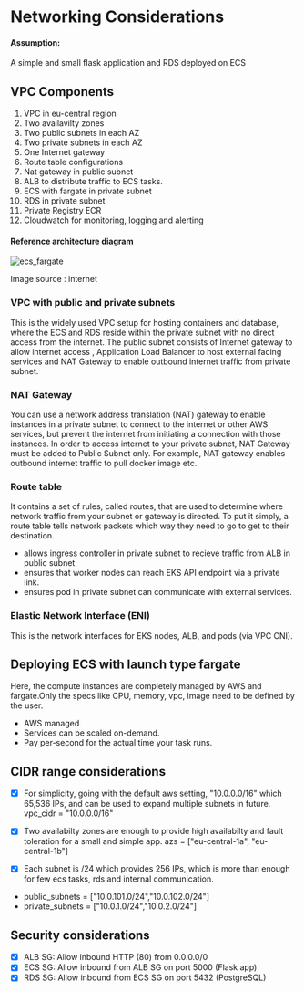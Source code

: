 
# Networking Considerations

#### Assumption:
A simple and small flask application and RDS deployed on ECS

## VPC Components
1. VPC in eu-central region
2. Two availavilty zones
3. Two public subnets in each AZ
4. Two private subnets in each AZ
5. One Internet gateway
6. Route table configurations 
7. Nat gateway in public subnet
8. ALB to distribute traffic to ECS tasks.
9. ECS with fargate in private subnet
10. RDS in private subnet
11. Private Registry ECR
12. Cloudwatch for monitoring, logging and alerting

#### Reference architecture diagram

![ecs_fargate](https://github.com/user-attachments/assets/369129bd-2a0d-4818-8387-8ca47e5cce61)

Image source : internet

### VPC with public and private subnets
This is the widely used VPC setup for hosting containers and database, where the ECS and RDS reside within the private subnet with no direct access from the internet. The public subnet consists of Internet gateway to allow internet access , Application Load Balancer to host external facing services and NAT Gateway to enable outbound internet traffic from private subnet.

### NAT Gateway
You can use a network address translation (NAT) gateway to enable instances in a private subnet to connect to the internet or other AWS services, but prevent the internet from initiating a connection with those instances. In order to access internet to your private subnet, NAT Gateway must be added to Public Subnet only. For example, NAT gateway enables outbound internet traffic to pull docker image etc.

### Route table 
It contains a set of rules, called routes, that are used to determine where network traffic from your subnet or gateway is directed. To put it simply, a route table tells network packets which way they need to go to get to their destination.
- allows ingress controller in private subnet to recieve traffic from ALB in public subnet
- ensures that worker nodes can reach EKS API endpoint via a private link.
- ensures pod in private subnet can communicate with external services.

### Elastic Network Interface (ENI)
This is the network interfaces for EKS nodes, ALB, and pods (via VPC CNI).


## Deploying ECS with launch type fargate
Here, the compute instances are completely managed by AWS and fargate.Only the specs like CPU, memory, vpc, image need to be defined by the user. 
- AWS managed
- Services can be scaled on-demand.
- Pay per-second for the actual time your task runs.



 ## CIDR range considerations
- [x]  For simplicity, going with the default aws setting, "10.0.0.0/16" which 65,536 IPs, and can be used to expand multiple subnets in future.
vpc_cidr  = "10.0.0.0/16"

- [x]  Two availabilty zones are enough to provide high availabilty and fault toleration for a small and simple app.
azs  = ["eu-central-1a", "eu-central-1b"]   

- [x]  Each subnet is /24 which provides 256 IPs, which is more than enough for few ecs tasks, rds and internal communication.
  - public_subnets = ["10.0.101.0/24","10.0.102.0/24"]   
  - private_subnets = ["10.0.1.0/24","10.0.2.0/24"]        



## Security considerations
- [x]  ALB SG: Allow inbound HTTP (80) from 0.0.0.0/0
- [x]  ECS SG: Allow inbound from ALB SG on port 5000 (Flask app)
- [x]  RDS SG: Allow inbound from ECS SG on port 5432 (PostgreSQL) 

